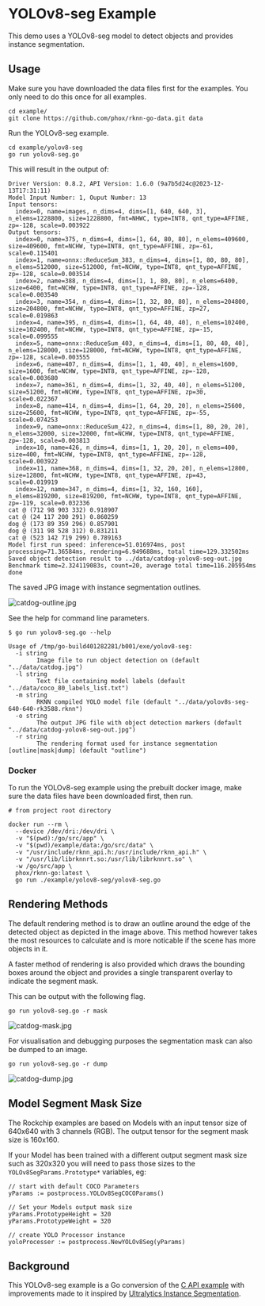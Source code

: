 # YOLOv8-seg Example

This demo uses a YOLOv8-seg model to detect objects and provides
instance segmentation.


## Usage

Make sure you have downloaded the data files first for the examples.
You only need to do this once for all examples.

```
cd example/
git clone https://github.com/phox/rknn-go-data.git data
```

Run the YOLOv8-seg example.
```
cd example/yolov8-seg
go run yolov8-seg.go
```

This will result in the output of:
```
Driver Version: 0.8.2, API Version: 1.6.0 (9a7b5d24c@2023-12-13T17:31:11)
Model Input Number: 1, Ouput Number: 13
Input tensors:
  index=0, name=images, n_dims=4, dims=[1, 640, 640, 3], n_elems=1228800, size=1228800, fmt=NHWC, type=INT8, qnt_type=AFFINE, zp=-128, scale=0.003922
Output tensors:
  index=0, name=375, n_dims=4, dims=[1, 64, 80, 80], n_elems=409600, size=409600, fmt=NCHW, type=INT8, qnt_type=AFFINE, zp=-61, scale=0.115401
  index=1, name=onnx::ReduceSum_383, n_dims=4, dims=[1, 80, 80, 80], n_elems=512000, size=512000, fmt=NCHW, type=INT8, qnt_type=AFFINE, zp=-128, scale=0.003514
  index=2, name=388, n_dims=4, dims=[1, 1, 80, 80], n_elems=6400, size=6400, fmt=NCHW, type=INT8, qnt_type=AFFINE, zp=-128, scale=0.003540
  index=3, name=354, n_dims=4, dims=[1, 32, 80, 80], n_elems=204800, size=204800, fmt=NCHW, type=INT8, qnt_type=AFFINE, zp=27, scale=0.019863
  index=4, name=395, n_dims=4, dims=[1, 64, 40, 40], n_elems=102400, size=102400, fmt=NCHW, type=INT8, qnt_type=AFFINE, zp=-15, scale=0.099555
  index=5, name=onnx::ReduceSum_403, n_dims=4, dims=[1, 80, 40, 40], n_elems=128000, size=128000, fmt=NCHW, type=INT8, qnt_type=AFFINE, zp=-128, scale=0.003555
  index=6, name=407, n_dims=4, dims=[1, 1, 40, 40], n_elems=1600, size=1600, fmt=NCHW, type=INT8, qnt_type=AFFINE, zp=-128, scale=0.003680
  index=7, name=361, n_dims=4, dims=[1, 32, 40, 40], n_elems=51200, size=51200, fmt=NCHW, type=INT8, qnt_type=AFFINE, zp=30, scale=0.022367
  index=8, name=414, n_dims=4, dims=[1, 64, 20, 20], n_elems=25600, size=25600, fmt=NCHW, type=INT8, qnt_type=AFFINE, zp=-55, scale=0.074253
  index=9, name=onnx::ReduceSum_422, n_dims=4, dims=[1, 80, 20, 20], n_elems=32000, size=32000, fmt=NCHW, type=INT8, qnt_type=AFFINE, zp=-128, scale=0.003813
  index=10, name=426, n_dims=4, dims=[1, 1, 20, 20], n_elems=400, size=400, fmt=NCHW, type=INT8, qnt_type=AFFINE, zp=-128, scale=0.003922
  index=11, name=368, n_dims=4, dims=[1, 32, 20, 20], n_elems=12800, size=12800, fmt=NCHW, type=INT8, qnt_type=AFFINE, zp=43, scale=0.019919
  index=12, name=347, n_dims=4, dims=[1, 32, 160, 160], n_elems=819200, size=819200, fmt=NCHW, type=INT8, qnt_type=AFFINE, zp=-119, scale=0.032336
cat @ (712 98 903 332) 0.918907
cat @ (24 117 200 291) 0.860259
dog @ (173 89 359 296) 0.857901
dog @ (311 98 528 312) 0.831211
cat @ (523 142 719 299) 0.789163
Model first run speed: inference=51.016974ms, post processing=71.36584ms, rendering=6.949688ms, total time=129.332502ms
Saved object detection result to ../data/catdog-yolov8-seg-out.jpg
Benchmark time=2.324119083s, count=20, average total time=116.205954ms
done
```

The saved JPG image with instance segmentation outlines.

![catdog-outline.jpg](catdog-outline.jpg)


See the help for command line parameters.
```
$ go run yolov8-seg.go --help

Usage of /tmp/go-build401282281/b001/exe/yolov8-seg:
  -i string
        Image file to run object detection on (default "../data/catdog.jpg")
  -l string
        Text file containing model labels (default "../data/coco_80_labels_list.txt")
  -m string
        RKNN compiled YOLO model file (default "../data/yolov8s-seg-640-640-rk3588.rknn")
  -o string
        The output JPG file with object detection markers (default "../data/catdog-yolov8-seg-out.jpg")
  -r string
        The rendering format used for instance segmentation [outline|mask|dump] (default "outline")
```



### Docker

To run the YOLOv8-seg example using the prebuilt docker image, make sure the data files have been downloaded first,
then run.
```
# from project root directory

docker run --rm \
  --device /dev/dri:/dev/dri \
  -v "$(pwd):/go/src/app" \
  -v "$(pwd)/example/data:/go/src/data" \
  -v "/usr/include/rknn_api.h:/usr/include/rknn_api.h" \
  -v "/usr/lib/librknnrt.so:/usr/lib/librknnrt.so" \
  -w /go/src/app \
  phox/rknn-go:latest \
  go run ./example/yolov8-seg/yolov8-seg.go
```



## Rendering Methods

The default rendering method is to draw an outline around the edge of the detected
object as depicted in the image above.   This method however takes the most
resources to calculate and is more noticable if the scene has more objects in it.

A faster method of rendering is also provided which draws the bounding boxes around
the object and provides a single transparent overlay to indicate the segment mask.

This can be output with the following flag.
```
go run yolov8-seg.go -r mask
```

![catdog-mask.jpg](catdog-mask.jpg)

For visualisation and debugging purposes the segmentation mask can also be dumped
to an image.
```
go run yolov8-seg.go -r dump
```

![catdog-dump.jpg](catdog-dump.jpg)


## Model Segment Mask Size

The Rockchip examples are based on Models with an input tensor size of 640x640 with
3 channels (RGB).  The output tensor for the segment mask size is 160x160.

If your Model has been trained with a different output segment mask size such as 320x320
you will need to pass those sizes to the `YOLOv8SegParams.Prototype*` variables, eg:

```
// start with default COCO Parameters
yParams := postprocess.YOLOv8SegCOCOParams()

// Set your Models output mask size
yParams.PrototypeHeight = 320
yParams.PrototypeWeight = 320

// create YOLO Processor instance	
yoloProcesser := postprocess.NewYOLOv8Seg(yParams)
```


## Background

This YOLOv8-seg example is a Go conversion of the [C API example](https://github.com/airockchip/rknn_model_zoo/blob/main/examples/yolov8_seg/cpp/main.cc)
with improvements made to it inspired by [Ultralytics Instance Segmentation](https://docs.ultralytics.com/guides/instance-segmentation-and-tracking/#what-is-instance-segmentation).

